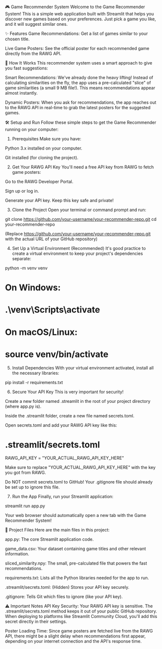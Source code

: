 🎮 Game Recommender System
Welcome to the Game Recommender System! This is a simple web application built with Streamlit that helps you discover new games based on your preferences. Just pick a game you like, and it will suggest similar ones.

✨ Features
Game Recommendations: Get a list of games similar to your chosen title.

Live Game Posters: See the official poster for each recommended game directly from the RAWG API.

🚀 How It Works
This recommender system uses a smart approach to give you fast suggestions:

Smart Recommendations: We've already done the heavy lifting! Instead of calculating similarities on the fly, the app uses a pre-calculated "slice" of game similarities (a small 9 MB file!). This means recommendations appear almost instantly.

Dynamic Posters: When you ask for recommendations, the app reaches out to the RAWG API in real-time to grab the latest posters for the suggested games.

🛠️ Setup and Run
Follow these simple steps to get the Game Recommender running on your computer:

1. Prerequisites
Make sure you have:

Python 3.x installed on your computer.

Git installed (for cloning the project).

2. Get Your RAWG API Key
You'll need a free API key from RAWG to fetch game posters:

Go to the RAWG Developer Portal.

Sign up or log in.

Generate your API key. Keep this key safe and private!

3. Clone the Project
Open your terminal or command prompt and run:

git clone https://github.com/your-username/your-recommender-repo.git
cd your-recommender-repo

(Replace https://github.com/your-username/your-recommender-repo.git with the actual URL of your GitHub repository)

4. Set Up a Virtual Environment (Recommended)
It's good practice to create a virtual environment to keep your project's dependencies separate:

python -m venv venv
# On Windows:
# .\venv\Scripts\activate
# On macOS/Linux:
# source venv/bin/activate

5. Install Dependencies
With your virtual environment activated, install all the necessary libraries:

pip install -r requirements.txt

6. Secure Your API Key
This is very important for security!

Create a new folder named .streamlit in the root of your project directory (where app.py is).

Inside the .streamlit folder, create a new file named secrets.toml.

Open secrets.toml and add your RAWG API key like this:

# .streamlit/secrets.toml
RAWG_API_KEY = "YOUR_ACTUAL_RAWG_API_KEY_HERE"

Make sure to replace "YOUR_ACTUAL_RAWG_API_KEY_HERE" with the key you got from RAWG.

Do NOT commit secrets.toml to GitHub! Your .gitignore file should already be set up to ignore this file.

7. Run the App
Finally, run your Streamlit application:

streamlit run app.py

Your web browser should automatically open a new tab with the Game Recommender System!

📂 Project Files
Here are the main files in this project:

app.py: The core Streamlit application code.

game_data.csv: Your dataset containing game titles and other relevant information.

sliced_similarity.npy: The small, pre-calculated file that powers the fast recommendations.

requirements.txt: Lists all the Python libraries needed for the app to run.

.streamlit/secrets.toml: (Hidden) Stores your API key securely.

.gitignore: Tells Git which files to ignore (like your API key).

⚠️ Important Notes
API Key Security: Your RAWG API key is sensitive. The .streamlit/secrets.toml method keeps it out of your public GitHub repository. When deploying to platforms like Streamlit Community Cloud, you'll add this secret directly in their settings.

Poster Loading Time: Since game posters are fetched live from the RAWG API, there might be a slight delay when recommendations first appear, depending on your internet connection and the API's response time.